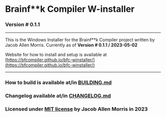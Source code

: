 ﻿# Brainf\*\*k Compiler W-installer
### Version # 0.1.1

---

This is the Windows Installer for the Brainf\*\*k Compiler project written by Jacob Allen Morris.
Currently as of **Version # 0.1.1 / 2023-05-02**

Website for how to install and setup is available at [https://bfcompiler.github.io/bfc-winstaller/](https://bfcompiler.github.io/bfc-winstaller/)

---

### How to build is available at/in [BUILDING.md](internals/BUILDING)

### Changelog available at/in [CHANGELOG.md](internals/CHANGELOG)
### Licensed under [MIT license](internals/LICENSE) by Jacob Allen Morris in 2023